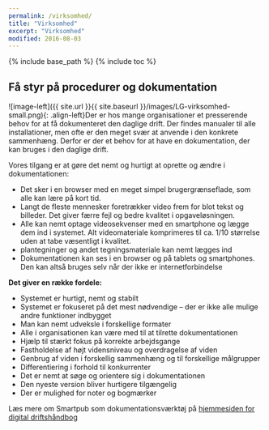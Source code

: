 ```yaml
---
permalink: /virksomhed/
title: "Virksomhed"
excerpt: "Virksomhed"
modified: 2016-08-03
---
```


{% include base_path %}
{% include toc %}

## Få styr på procedurer og dokumentation

![image-left]({{ site.url }}{{ site.baseurl }}/images/LG-virksomhed-small.png){: .align-left}Der er hos mange organisationer et presserende behov for at få dokumenteret den daglige drift. Der findes manualer til alle installationer, men ofte er den meget svær at anvende i den konkrete sammenhæng. Derfor er der et behov for at have en dokumentation, der kan bruges i den daglige drift.

Vores tilgang er at gøre det nemt og hurtigt at oprette og ændre i dokumentationen:

- Det sker i en browser med en meget simpel brugergrænseflade, som alle kan lære på kort tid.
- Langt de fleste mennesker foretrækker video frem for blot tekst og billeder. Det giver færre fejl og bedre kvalitet i opgaveløsningen.
- Alle kan nemt optage videosekvenser med en smartphone og lægge dem ind i systemet. Alt videomateriale komprimeres til ca. 1/10 størrelse uden at tabe væsentligt i kvalitet.
- plantegninger og andet tegningsmateriale kan nemt lægges ind
- Dokumentationen kan ses i en browser og på tablets og smartphones. Den kan altså bruges selv når der ikke er internetforbindelse

**Det giver en række fordele:**

- Systemet er hurtigt, nemt og stabilt
- Systemet er fokuseret på det mest nødvendige – der er ikke alle mulige andre funktioner indbygget
- Man kan nemt udveksle i forskellige formater
- Alle i organisationen kan være med til at tilrette dokumentationen
- Hjælp til stærkt fokus på korrekte arbejdsgange
- Fastholdelse af højt vidensniveau og overdragelse af viden
- Genbrug af viden i forskellig sammenhæng og til forskellige målgrupper
- Differentiering i forhold til konkurrenter
- Det er nemt at søge og orientere sig i dokumentationen
- Den nyeste version bliver hurtigere tilgængelig
- Der er mulighed for noter og bogmærker

Læs mere om Smartpub som dokumentationsværktøj på [hjemmesiden for digital driftshåndbog](www.digitaldriftshåndbog.dk)
